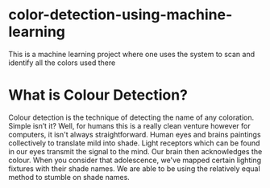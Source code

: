 # color-detection-using-machine-learning
This is a machine learning project where one uses the system to scan and identify all the colors used there
<h1>What is Colour Detection?</h1>
Colour detection is the technique of detecting the name of any coloration. Simple isn’t it? Well, for humans this is a really clean venture however for computers, it isn't always straightforward. Human eyes and brains paintings collectively to translate mild into shade. Light receptors which can be found in our eyes transmit the signal to the mind. Our brain then acknowledges the colour. When you consider that adolescence, we've mapped certain lighting fixtures with their shade names. We are able to be using the relatively equal method to stumble on shade names.
